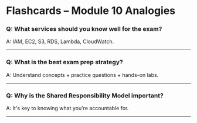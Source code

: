 # Flashcards – Module 10 Analogies

### Q: What services should you know well for the exam?
A: IAM, EC2, S3, RDS, Lambda, CloudWatch.

---

### Q: What is the best exam prep strategy?
A: Understand concepts + practice questions + hands-on labs.

---

### Q: Why is the Shared Responsibility Model important?
A: It's key to knowing what you're accountable for.

---

